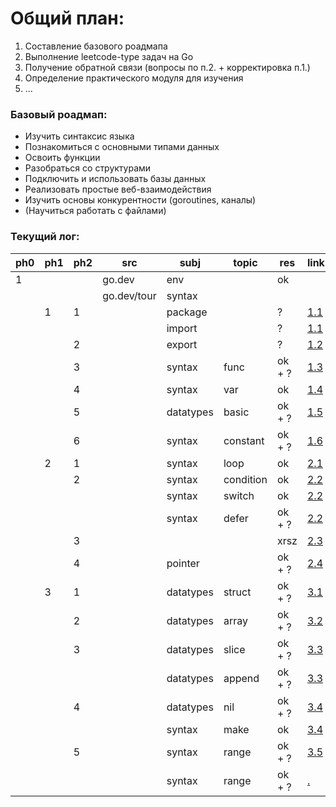# Общий план:
1. Составление базового роадмапа
2. Выполнение leetcode-type задач на Go
3. Получение обратной связи (вопросы по п.2. + корректировка п.1.)
4. Определение практического модуля для изучения
5. ...

### Базовый роадмап:
- Изучить синтаксис языка
- Познакомиться с основными типами данных
- Освоить функции
- Разобраться со структурами
- Подключить и использовать базы данных
- Реализовать простые веб-взаимодействия
- Изучить основы конкурентности (goroutines, каналы)
- (Научиться работать с файлами)

### Текущий лог:

| ph0 | ph1 | ph2 | src         | subj       | topic     | res    | link                                             |
| --- | --- |-----|-------------|------------|-----------| ------ |--------------------------------------------------|
| 1   |     |     | go.dev      | env        |           | ok     |                                                  |
|     |     |     | go.dev/tour | syntax     |           |        |                                                  |
|     | 1   | 1   |             | package    |           | ?      | [1.1](./tour/1_basics/1_hello/main.go)           |
|     |     |     |             | import     |           | ?      | [1.1](./tour/1_basics/1_hello/main.go)           |
|     |     | 2   |             | export     |           | ?      | [1.2](./tour/1_basics/2_export/main.go)          |
|     |     | 3   |             | syntax     | func      | ok + ? | [1.3](./tour/1_basics/3_func/main.go)            |
|     |     | 4   |             | syntax     | var       | ok     | [1.4](./tour/1_basics/4_var/main.go)             |
|     |     | 5   |             | datatypes  | basic     | ok + ? | [1.5](./tour/1_basics/5_basic_datatypes/main.go) |
|     |     | 6   |             | syntax     | constant  | ok + ? | [1.6](./tour/1_basics/6_const/main.go)           |
|     | 2   | 1   |             | syntax     | loop      | ok     | [2.1](./tour/2_flowcontrol/1_for/main.go)        |
|     |     | 2   |             | syntax     | condition | ok     | [2.2](./tour/2_flowcontrol/2_if/main.go)         |
|     |     |     |             | syntax     | switch    | ok     | [2.2](./tour/2_flowcontrol/2_if/main.go)         |
|     |     |     |             | syntax     | defer     | ok + ? | [2.2](./tour/2_flowcontrol/2_if/main.go)         |
|     |     | 3   |             |            |           | xrsz   | [2.3](./tour/2_flowcontrol/3_xrsz/main.go)       |
|     |     | 4   |             | pointer    |           | ok + ? | [2.4](./tour/2_flowcontrol/4_pointer/main.go)    |
|     | 3   | 1   |             | datatypes  | struct    | ok + ? | [3.1](./tour/3_moretypes/1_struct/main.go)       |
|     |     | 2   |             | datatypes  | array     | ok + ? | [3.2](./tour/3_moretypes/2_array/main.go)        |
|     |     | 3   |             | datatypes  | slice     | ok + ? | [3.3](./tour/3_moretypes/3_slice/main.go)        |
|     |     |     |             | datatypes  | append    | ok + ? | [3.3](./tour/3_moretypes/3_slice/main.go)        |
|     |     | 4   |             | datatypes  | nil       | ok + ? | [3.4](./tour/3_moretypes/4_nil/main.go)          |
|     |     |     |             | syntax     | make      | ok     | [3.4](./tour/3_moretypes/4_nil/main.go)          |
|     |     | 5   |             | syntax     | range     | ok + ? | [3.5](./tour/3_moretypes/5_range/main.go)        |
|     |     |     |             | syntax     | range     | ok + ? | [.](./tour//main.go)                             |

